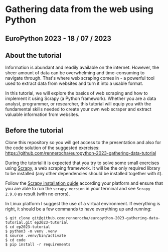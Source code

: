 # Gathering data from the web using Python
## EuroPython 2023 - 18 / 07 / 2023

## About the tutorial

Information is abundant and readily available on the internet. However, the sheer amount of data can be overwhelming and time-consuming to navigate through. That's where web scraping comes in - a powerful tool used to extract data from websites and turn it into a usable format.

In this tutorial, we will explore the basics of web scraping and how to implement it using Scrapy (a Python framework). Whether you are a data analyst, programmer, or researcher, this tutorial will equip you with the fundamental skills needed to create your own web scraper and extract valuable information from websites.

## Before the tutorial

Clone this repository so you will get access to the presentation and also for the code solution of the suggested exercises:
https://github.com/rennerocha/europython-2023-gathering-data-tutorial

During the tutorial it is expected that you try to solve some small exercises using [Scrapy](https://scrapy.org), a web scraping framework. It will be the only required library to be installed (any other dependencies should be installed together with it).

Follow the [Scrapy installation guide](https://docs.scrapy.org/en/latest/intro/install.html) according your platform and ensure that you are able to run the `scrapy version` in your terminal and see `Scrapy 2.9.0` as result (with no errors).

In Linux platform I suggest the use of a virtual environment. If everything is right, it should be a few commands to have everything up and running:

```
$ git clone git@github.com:rennerocha/europython-2023-gathering-data-tutorial.git ep2023-tutorial
$ cd ep2023-tutorial
$ python3 -m venv .venv
$ source .venv/bin/activate
$ cd code
$ pip install -r requirements
```